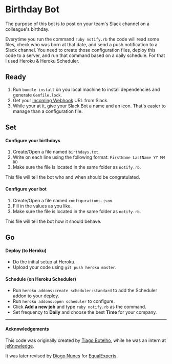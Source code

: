 # Birthday Bot

The purpose of this bot is to post on your team's Slack channel on a colleague's birthday.

Everytime you run the command `ruby notify.rb` the code will read some files, check who was born at that date, and send a push notification to a Slack channel. You need to create those configuration files, deploy this code to a server, and run that command based on a daily schedule. For that I used Heroku & Heroku Scheduler.

## Ready

1. Run `bundle install` on you local machine to install dependencies and generate `Gemfile.lock`.
2. Get your [Incoming Webhook](https://api.slack.com/incoming-webhooks) URL from Slack.
3. While your at it, give your Slack Bot a name and an icon. That's easier to manage than a configuration file.

## Set

#### Configure your birthdays

1. Create/Open a file named `birthdays.txt`.
2. Write on each line using the following format: `FirstName LastName YY MM DD`
3. Make sure the file is located in the same folder as `notify.rb`.

This file will tell the bot who and when should be congratulated.

#### Configure your bot

1. Create/Open a file named `configurations.json`.
2. Fill in the values as you like.
3. Make sure the file is located in the same folder as `notify.rb`.

This file will tell the bot how it should behave.

## Go

#### Deploy (to Heroku)

- Do the initial setup at Heroku.
- Upload your code using `git push heroku master`.

#### Schedule (on Heroku Scheduler)

- Run `heroku addons:create scheduler:standard` to add the Scheduler addon to your deploy.
- Run `heroku addons:open scheduler` to configure.
- Click **Add a new job** and type `ruby notify.rb` as the command.
- Set frequency to **Daily** and choose the best **Time** for your company.

--------------------------------------------------------------------------------

#### Acknowledgements

This code was originally created by [Tiago Botelho](https://github.com/tiagonbotelho), while he was an intern at [jeKnowledge](http://jeknowledge.pt/).

It was later revised by [Diogo Nunes](http://www.diogonunes.com/) for [EqualExperts](https://www.equalexperts.com/).
